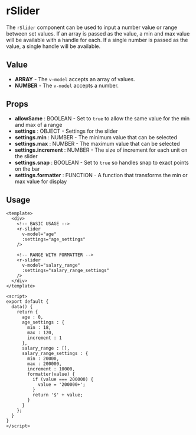 # rSlider
The `rSlider` component can be used to input a number value or range between set values. If an array is passed as the value, a min and max value will be available with a handle for each. If a single number is passed as the value, a single handle will be available.

## Value
* **ARRAY** - The `v-model` accepts an array of values.
* **NUMBER** - The `v-model` accepts a number.

## Props
* **allowSame** : BOOLEAN - Set to `true` to allow the same value for the min and max of a range
* **settings** : OBJECT - Settings for the slider
* **settings.min** : NUMBER - The minimum value that can be selected
* **settings.max** : NUMBER - The maximum value that can be selected
* **settings.increment** : NUMBER - The size of increment for each unit on the slider
* **settings.snap** : BOOLEAN - Set to `true` so handles snap to exact points on the bar
* **settings.formatter** : FUNCTION - A function that transforms the min or max value for display

## Usage
```vue
<template>
  <div>
    <!-- BASIC USAGE -->
    <r-slider
      v-model="age"
      :settings="age_settings"
    />

    <!-- RANGE WITH FORMATTER -->
    <r-slider
      v-model="salary_range"
      :settings="salary_range_settings"
    />
  </div>
</template>

<script>
export default {
  data() {
    return {
      age : 0,
      age_settings : {
        min : 18,
        max : 120,
        increment : 1
      },
      salary_range : [],
      salary_range_settings : {
        min : 20000,
        max : 200000,
        increment : 10000,
        formatter(value) {
          if (value === 200000) {
            value = '200000+';
          }
          return '$' + value;
        }
      }
    };
  }
}
</script>
```